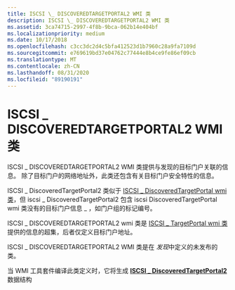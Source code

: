 ```yaml
---
title: ISCSI \_ DISCOVEREDTARGETPORTAL2 WMI 类
description: ISCSI \_ DISCOVEREDTARGETPORTAL2 WMI 类
ms.assetid: 3ca74715-2997-4f8b-9bca-062b14e404bf
ms.localizationpriority: medium
ms.date: 10/17/2018
ms.openlocfilehash: c3cc3dc2d4c5bfa412523d1b7960c28a9fa7109d
ms.sourcegitcommit: e769619bd37e04762c77444e8b4ce9fe86ef09cb
ms.translationtype: MT
ms.contentlocale: zh-CN
ms.lasthandoff: 08/31/2020
ms.locfileid: "89190191"
---
```

# <a name="iscsi_discoveredtargetportal2-wmi-class"></a>ISCSI \_ DISCOVEREDTARGETPORTAL2 WMI 类


ISCSI \_ DISCOVEREDTARGETPORTAL2 WMI 类提供与发现的目标门户关联的信息。 除了目标门户的网络地址外，此类还包含有关目标门户安全特性的信息。

ISCSI \_ DiscoveredTargetPortal2 类似于 [ISCSI \_ DiscoveredTargetPortal wmi 类](iscsi-discoveredtargetportal-wmi-class.md)，但 iscsi \_ DiscoveredTargetPortal2 包含 iscsi DiscoveredTargetPortal wmi 类没有的目标门户信息 \_ ，如门户组的标记编号。

ISCSI \_ DISCOVEREDTARGETPORTAL2 wmi 类是 [ISCSI \_ TargetPortal wmi 类](iscsi-targetportal-wmi-class.md)提供的信息的超集，后者仅定义目标门户地址。

ISCSI \_ DISCOVEREDTARGETPORTAL2 WMI 类是在 *发现*中定义的未发布的类。

当 WMI 工具套件编译此类定义时，它将生成 [**ISCSI \_ DiscoveredTargetPortal2**](/windows-hardware/drivers/ddi/iscsifnd/ns-iscsifnd-_iscsi_discoveredtargetportal2) 数据结构

 

